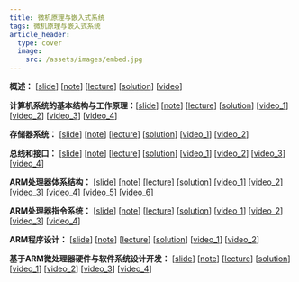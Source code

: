 ```yaml
---
title: 微机原理与嵌入式系统
tags: 微机原理与嵌入式系统
article_header:
  type: cover
  image:
    src: /assets/images/embed.jpg
---
```


<!--more-->

**概述：** [[slide](./slide/微嵌_第1章.pdf)] [[note](./note/2020-02-22-微机原理与嵌入式系统概论)] [[lecture](./lecture/第1章.pdf)] [[solution](./solution/第1章.pdf)] [[video](https://www.eeo.cn/live.php?lessonKey=8d67aa2a6d09c7ce)] 

**计算机系统的基本结构与工作原理：**[[slide](./slide/微嵌_第2章.pdf)] [[note](./note/2020-02-27-计算机系统的基本结构与工作原理)] [[lecture](./lecture/第2章.pdf)] [[solution](./solution/第2章.pdf)] [[video_1](https://www.eeo.cn/live.php?lessonKey=705794b4b4aa4edb)] [[video_2](https://www.eeo.cn/live.php?lessonKey=c00533567aec58a5)] [[video_3](https://www.eeo.cn/live.php?lessonKey=7a5451ba5833c135)] [[video_4](https://www.eeo.cn/live.php?lessonKey=bc7963387df37e9e)] 

**存储器系统：** [[slide](./slide/微嵌_第3章.pdf)] [[note](./note/2020-03-17-存储器系统)]  [[lecture](./lecture/第3章.pdf)] [[solution](./solution/第3章.pdf)] [[video_1](https://www.eeo.cn/live.php?lessonKey=a8fe0aeef4fc86cd)] [[video_2](https://www.eeo.cn/live.php?lessonKey=915fa9c5b9693201)] 

**总线和接口：** [[slide](./slide/微嵌_第4章.pdf)] [[note](./note/2020-04-11-总线和接口)]  [[lecture](./lecture/第4章.pdf)] [[solution](./solution/第4章.pdf)] [[video_1](https://www.eeo.cn/live.php?lessonKey=f32103d3560a17e9)] [[video_2](https://www.eeo.cn/live.php?lessonKey=91b5cfb858eb9c97)] [[video_3](https://www.eeo.cn/live.php?lessonKey=1d0714961cade255)] [[video_4](https://www.eeo.cn/live.php?lessonKey=3c25a9a6fcf43ef2)] 

**ARM处理器体系结构：** [[slide](./slide/微嵌_第5章.pdf)] [[note](./note/2020-04-30-ARM处理器体系结构)]  [[lecture](./lecture/第5章.pdf)] [[solution](./solution/第5章.pdf)] [[video_1](https://www.eeo.cn/live.php?lessonKey=54911c6fccb6cd89)] [[video_2](https://www.eeo.cn/live.php?lessonKey=ddf6626fcc698d16)] [[video_3](https://www.eeo.cn/live.php?lessonKey=558a577d39a4bdeb)] [[video_4](https://www.eeo.cn/live.php?lessonKey=be839f6e08c8ac92)] [[video_5](https://www.eeo.cn/live.php?lessonKey=e7665551e53ee955)] [[video_6](https://www.eeo.cn/live.php?lessonKey=acadbc6b30320b5f)]

**ARM处理器指令系统：** [[slide](./slide/微嵌_第6章.pdf)] [[note](./note/2020-04-30-ARM处理器体系结构)]  [[lecture](./lecture/第6章.pdf)] [[solution](./solution/第6章.pdf)] [[video_1](https://www.eeo.cn/live.php?lessonKey=a26ad8cea452f61c)] [[video_2](https://www.eeo.cn/live.php?lessonKey=a26ad8cea452f61c)] [[video_3](https://www.eeo.cn/live.php?lessonKey=bce9259dfba9519b)] [[video_4](https://www.eeo.cn/live.php?lessonKey=9cb8e3d7e453b153)] 

**ARM程序设计：** [[slide](./slide/微嵌_第7章.pdf)] [[note](./note/2020-05-22-ARM程序设计)]  [[lecture](./lecture/第7章.pdf)] [[solution](./solution/第7章.pdf)] [[video_1](https://www.eeo.cn/live.php?lessonKey=9241637f05fc5ad5)] [[video_2](https://www.eeo.cn/live.php?lessonKey=7fed10cb55ed24bc)] 

**基于ARM微处理器硬件与软件系统设计开发：** [[slide](./slide/微嵌_第8章.pdf)] [[note](./note/2020-05-22-ARM程序设计)]  [[lecture](./lecture/第8章.pdf)] [[solution](./solution/第8章.pdf)] [[video_1](https://www.eeo.cn/live.php?lessonKey=78235be0505fe024)] [[video_2](https://www.eeo.cn/live.php?lessonKey=3c9ffcce67bbc2ff)] [[video_3](https://www.eeo.cn/live.php?lessonKey=3d20cdf11a612bd5)] [[video_4](https://www.eeo.cn/live.php?lessonKey=e871edaee2698fa8)] 